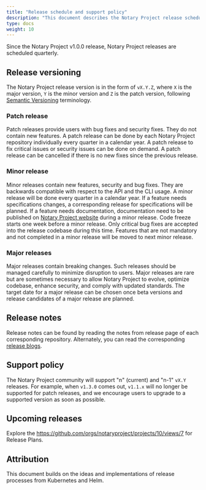 ```yaml
---
title: "Release schedule and support policy"
description: "This document describes the Notary Project release schedule and support policy"
type: docs
weight: 10
---
```


Since the Notary Project v1.0.0 release, Notary Project releases are scheduled quarterly.

## Release versioning

The Notary Project release version is in the form of `vX.Y.Z`, where `X` is the major version, `Y` is the minor version and `Z` is the patch version, following [Semantic Versioning](https://semver.org/spec/v2.0.0.html) terminology.

### Patch release

Patch releases provide users with bug fixes and security fixes. They do not contain new features. A patch release can be done by each Notary Project repository individually every quarter in a calendar year. A patch release to fix critical issues or security issues can be done on demand. A patch release can be cancelled if there is no new fixes since the previous release.

### Minor release

Minor releases contain new features, security and bug fixes. They are backwards compatible with respect to the API and the CLI usage. A minor release will be done every quarter in a calendar year. If a feature needs specifications changes, a corresponding release for specifications will be planned. If a feature needs documentation, documentation need to be published on [Notary Project website](https://notaryproject.dev/docs/) during a minor release. Code freeze starts one week before a minor release. Only critical bug fixes are accepted into the release codebase during this time. Features that are not mandatory and not completed in a minor release will be moved to next minor release.

### Major releases

Major releases contain breaking changes. Such releases should be managed carefully to minimize disruption to users. Major releases are rare but are sometimes necessary to allow Notary Project to evolve, optimize codebase, enhance security, and comply with updated standards. The target date for a major release can be chosen once beta versions and release candidates of a major release are planned.

## Release notes

Release notes can be found by reading the notes from release page of each corresponding repository. Alternately, you can read the corresponding [release blogs](https://notaryproject.dev/blog/).

## Support policy

The Notary Project community will support "n" (current) and "n-1" `vX.Y` releases. For example, when `v1.3.0` comes out, `v1.1.x` will no longer be supported for patch releases, and we encourage users to upgrade to a supported version as soon as possible. 

## Upcoming releases

Explore the https://github.com/orgs/notaryproject/projects/10/views/7 for Release Plans.

## Attribution

This document builds on the ideas and implementations of release processes from Kubernetes and Helm.

